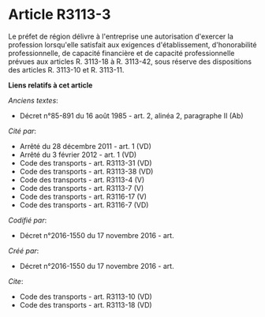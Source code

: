 # Article R3113-3

Le préfet de région délivre à l'entreprise une autorisation d'exercer la profession lorsqu'elle satisfait aux exigences
d'établissement, d'honorabilité professionnelle, de capacité financière et de capacité professionnelle prévues aux articles
R. 3113-18 à R. 3113-42, sous réserve des dispositions des articles R. 3113-10 et R. 3113-11.

**Liens relatifs à cet article**

_Anciens textes_:

  - Décret n°85-891 du 16 août 1985 - art. 2, alinéa 2, paragraphe II  (Ab)

_Cité par_:

  - Arrêté du 28 décembre 2011 - art. 1 (VD)
  - Arrêté du 3 février 2012 - art. 1 (VD)
  - Code des transports - art. R3113-31 (VD)
  - Code des transports - art. R3113-38 (VD)
  - Code des transports - art. R3113-4 (V)
  - Code des transports - art. R3113-7 (V)
  - Code des transports - art. R3116-17 (V)
  - Code des transports - art. R3116-7 (VD)

_Codifié par_:

  - Décret n°2016-1550 du 17 novembre 2016 - art.

_Créé par_:

  - Décret n°2016-1550 du 17 novembre 2016 - art.

_Cite_:

  - Code des transports - art. R3113-10 (VD)
  - Code des transports - art. R3113-18 (VD)

